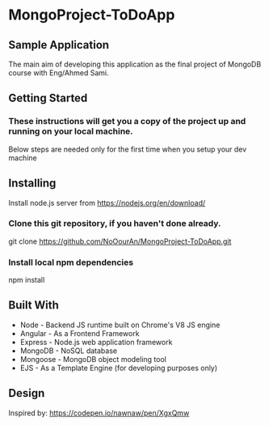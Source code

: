 # MongoProject-ToDoApp

## Sample Application
The main aim of developing this application as the final project of MongoDB course with Eng/Ahmed Sami.

## Getting Started
### These instructions will get you a copy of the project up and running on your local machine.
Below steps are needed only for the first time when you setup your dev machine

## Installing
Install node.js server from https://nodejs.org/en/download/

### Clone this git repository, if you haven't done already.
git clone https://github.com/NoOourAn/MongoProject-ToDoApp.git

### Install local npm dependencies
npm install

## Built With
- Node - Backend JS runtime built on Chrome's V8 JS engine
- Angular - As a Frontend Framework 
- Express - Node.js web application framework
- MongoDB - NoSQL database
- Mongoose - MongoDB object modeling tool
- EJS - As a Template Engine (for developing purposes only)

## Design
Inspired by: https://codepen.io/nawnaw/pen/XgxQmw
